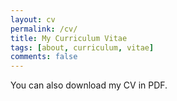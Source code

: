 ```yaml
---
layout: cv
permalink: /cv/
title: My Curriculum Vitae
tags: [about, curriculum, vitae]
comments: false
---
```


You can also download my CV in PDF.


